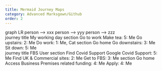 ```yaml
---
title: Mermaid Journey Maps
category: Advanced Marksgown/Github
order: 2
---
```


<div class="mermaid">
graph LR
person --> xxx
person --> yyy
person --> zzz
</div>


<div class="mermaid">
journey
    title My working day
    section Go to work
      Make tea: 5: Me
      Go upstairs: 2: Me
      Do work: 1: Me, Cat
    section Go home
      Go downstairs: 3: Me
      Sit down: 5: Me
</div>

<div class="mermaid">
journey
    title FBS User
    section Find Covid Support
      Google Covid Support: 5: Me
      Find UK & Commercial sites: 2: Me
      Get to FBS: 3: Me
    section Go home
      Access Business Premises related funding: 4: Me
      Apply: 4: Me
</div>
